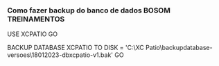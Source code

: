 ### Como fazer backup do banco de dados BOSOM TREINAMENTOS

USE XCPATIO
GO

BACKUP DATABASE XCPATIO
TO DISK = 'C:\XC Patio\backupdatabase-versoes\18012023-dbxcpatio-v1.bak'
GO